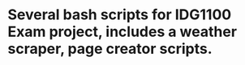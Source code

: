 # Several bash scripts for IDG1100 Exam project, includes a weather scraper, page creator scripts. 
